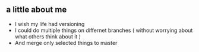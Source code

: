 ## a little about me
 - I wish my life had versioning
 - I could do multiple things on differnet branches ( without worrying about what others think about it )
 - And merge only selected things to master
